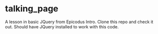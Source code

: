 # talking_page

A lesson in basic JQuery from Epicodus Intro. Clone this repo and check it out. 
Should have JQuery installed to work with this code.
